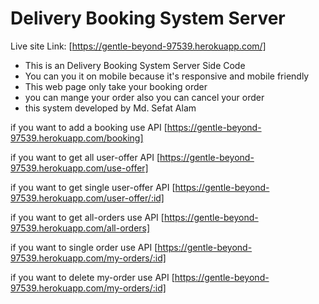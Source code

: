 # Delivery Booking System Server

Live site Link: [https://gentle-beyond-97539.herokuapp.com/]

- This is an Delivery Booking System Server Side Code
- You can you it on mobile because it's responsive and mobile friendly
- This web page only take your booking order
- you can mange your order also you can cancel your order
- this system developed by Md. Sefat Alam


if you want to add a booking use API [https://gentle-beyond-97539.herokuapp.com/booking]


if you want to get all user-offer API [https://gentle-beyond-97539.herokuapp.com/use-offer]

if you want to get single user-offer API [https://gentle-beyond-97539.herokuapp.com/user-offer/:id]


if you want to get all-orders use API [https://gentle-beyond-97539.herokuapp.com/all-orders]


if you want to single order use API [https://gentle-beyond-97539.herokuapp.com/my-orders/:id]


if you want to delete my-order use API [https://gentle-beyond-97539.herokuapp.com/my-orders/:id]

